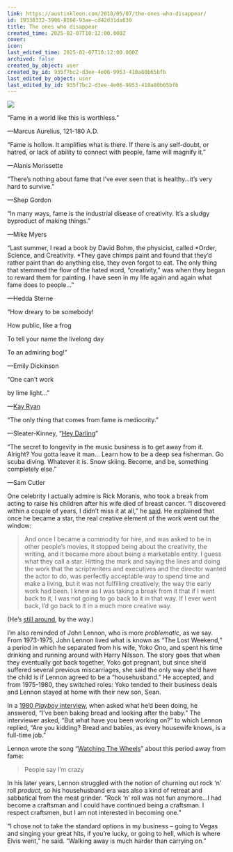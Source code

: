 ```yaml
---
link: https://austinkleon.com/2018/05/07/the-ones-who-disappear/
id: 19338332-3906-8166-93ae-cd42d31da630
title: The ones who disappear
created_time: 2025-02-07T10:12:00.000Z
cover: 
icon: 
last_edited_time: 2025-02-07T10:12:00.000Z
archived: false
created_by_object: user
created_by_id: 935f7bc2-d3ee-4e06-9953-410a80b65bfb
last_edited_by_object: user
last_edited_by_id: 935f7bc2-d3ee-4e06-9953-410a80b65bfb
---
```


![](https://austinkleon.com/wp-content/uploads/2018/05/30603427_143373279845676_1632615170557607936_n.jpg)



“Fame in a world like this is worthless.”

—Marcus Aurelius, 121-180 A.D.

“Fame is hollow. It amplifies what is there. If there is any self-doubt, or hatred, or lack of ability to connect with people, fame will magnify it.”

—Alanis Morissette

“There’s nothing about fame that I’ve ever seen that is healthy…it’s very hard to survive.”

—Shep Gordon

“In many ways, fame is the industrial disease of creativity. It’s a sludgy byproduct of making things.”

—Mike Myers

“Last summer, I read a book by David Bohm, the physicist, called *Order, Science, and Creativity. *They gave chimps paint and found that they’d rather paint than do anything else, they even forgot to eat. The only thing that stemmed the flow of the hated word, “creativity,” was when they began to reward them for painting. I have seen in my life again and again what fame does to people…”

—Hedda Sterne

“How dreary to be somebody!

How public, like a frog

To tell your name the livelong day

To an admiring bog!”

—Emily Dickinson

“One can’t work

by lime light…”

—[Kay Ryan](http://tumblr.austinkleon.com/post/503606073)

“The only thing that comes from fame is mediocrity.”

—Sleater-Kinney, “[Hey Darling](https://www.youtube.com/watch?v=6Nt249kXiOU)”

“The secret to longevity in the music business is to get away from it. Alright? You gotta leave it man… Learn how to be a deep sea fisherman. Go scuba diving. Whatever it is. Snow skiing. Become, and be, something completely else.”

—Sam Cutler

One celebrity I actually admire is Rick Moranis, who took a break from acting to raise his children after his wife died of breast cancer. “I discovered within a couple of years, I didn’t miss it at all,” he [said](http://giftsoutright.tumblr.com/post/30148165186/what-ive-said-and-what-is-the-truth-is-that-the). He explained that once he became a star, the real creative element of the work went out the window:

> And once I became a commodity for hire, and was asked to be in other people’s movies, it stopped being about the creativity, the writing, and it became more about being a marketable entity. I guess what they call a star. Hitting the mark and saying the lines and doing the work that the scriptwriters and executives and the director wanted the actor to do, was perfectly acceptable way to spend time and make a living, but it was not fulfilling creatively, the way the early work had been. I knew as I was taking a break from it that if I went back to it, I was not going to go back to it in that way. If I ever went back, I’d go back to it in a much more creative way.

(He’s [still around](https://news.avclub.com/rick-moranis-to-come-out-of-retirement-for-a-spaceballs-1825837842), by the way.)

I’m also reminded of John Lennon, who is more *problematic*, as we say. From 1973-1975, John Lennon lived what is known as “The Lost Weekend,” a period in which he separated from his wife, Yoko Ono, and spent his time drinking and running around with Harry Nilsson. The story goes that when they eventually got back together, Yoko got pregnant, but since she’d suffered several previous miscarriages, she said the only way she’d have the child is if Lennon agreed to be a “househusband.” He accepted, and from 1975-1980, they switched roles: Yoko tended to their business deals and Lennon stayed at home with their new son, Sean.

In a [1980 ](https://www.john-lennon.com/playboyinterviewwithjohnlennonandyokoono.htm)*[Playboy](https://www.john-lennon.com/playboyinterviewwithjohnlennonandyokoono.htm)*[ interview](https://www.john-lennon.com/playboyinterviewwithjohnlennonandyokoono.htm), when asked what he’d been doing, he answered, “I’ve been baking bread and looking after the baby.” The interviewer asked, “But what have you been working on?” to which Lennon replied, “Are you kidding? Bread and babies, as every housewife knows, is a full-time job.”

Lennon wrote the song “[Watching The Wheels](https://www.youtube.com/watch?v=ynfPyGoiyMQ)” about this period away from fame:

> People say I’m crazy

In his later years, Lennon struggled with the notion of churning out rock ‘n’ roll *product*, so his househusband era was also a kind of retreat and sabbatical from the meat grinder. “Rock ‘n’ roll was not fun anymore…I had become a craftsman and I could have continued being a craftsman. I respect craftsmen, but I am not interested in becoming one.”

“I chose not to take the standard options in my business – going to Vegas and singing your great hits, if you’re lucky, or going to hell, which is where Elvis went,” he said. “Walking away is much harder than carrying on.”


